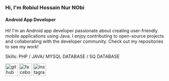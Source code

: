 ### Hi, I'm Robiul Hossain Nur NObi
#### Android App Developer
Hi! I'm an Android app developer passionate about creating user-friendly mobile applications using Java. I enjoy contributing to open-source projects and collaborating with the developer community. Check out my repositories to see my work!

Skills: PHP / JAVA/ MYSQL DATABASE / SQ DATABASE



[<img src='https://cdn.jsdelivr.net/npm/simple-icons@3.0.1/icons/github.svg' alt='github' height='40'>](https://github.com/https://github.com/robiulAAd)  [<img src='https://cdn.jsdelivr.net/npm/simple-icons@3.0.1/icons/facebook.svg' alt='facebook' height='40'>](https://www.facebook.com/https://www.facebook.com/profile.php?id=61556681254808&mibextid=ZbWKwL)  [<img src='https://cdn.jsdelivr.net/npm/simple-icons@3.0.1/icons/instagram.svg' alt='instagram' height='40'>](https://www.instagram.com/https://www.instagram.com/robiul_hossain_?igsh=MXFsYmJuM3B1Nmtzdg==/)  

